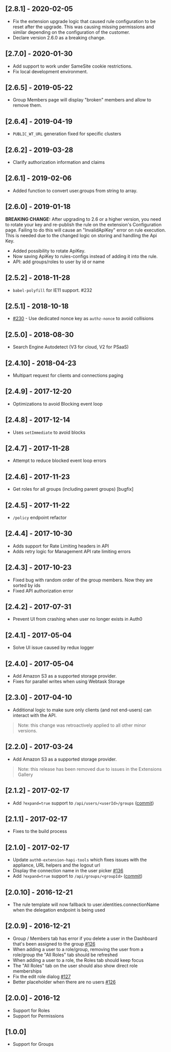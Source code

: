 ## [2.8.1] - 2020-02-05

- Fix the extension upgrade logic that caused rule configuration to be reset after the upgrade. This was causing missing permissions and similar depending on the configuration of the customer.
- Declare version 2.6.0 as a breaking change.

## [2.7.0] - 2020-01-30

- Add support to work under SameSite cookie restrictions.
- Fix local development environment.

## [2.6.5] - 2019-05-22

- Group Members page will display "broken" members and allow to remove them.

## [2.6.4] - 2019-04-19

- `PUBLIC_WT_URL` generation fixed for specific clusters


## [2.6.2] - 2019-03-28

- Clarify authorization information and claims

## [2.6.1] - 2019-02-06

- Added function to convert user.groups from string to array.

## [2.6.0] - 2019-01-18

**BREAKING CHANGE:** After upgrading to 2.6 or a higher version, you need to rotate your key and re-publish the rule on
the extension's Configuration page. Failing to do this will cause an "InvalidApiKey" error on rule execution. This is
needed due to the changed logic on storing and handling the Api Key.

- Added possibility to rotate ApiKey.
- Now saving ApiKey to rules-configs instead of adding it into the rule.
- API: add groups/roles to user by id or name

## [2.5.2] - 2018-11-28

- `babel-polyfill` for IE11 support. #232

## [2.5.1] - 2018-10-18

- [#230](https://github.com/auth0/auth0-authorization-extension/pull/230) - Use dedicated nonce key as `authz-nonce` to avoid collisions

## [2.5.0] - 2018-08-30

- Search Engine Autodetect (V3 for cloud, V2 for PSaaS)

## [2.4.10] - 2018-04-23

- Multipart request for clients and connections paging

## [2.4.9] - 2017-12-20

- Optimizations to avoid Blocking event loop

## [2.4.8] - 2017-12-14
- Uses `setImmediate` to avoid blocks

## [2.4.7] - 2017-11-28

- Attempt to reduce blocked event loop errors

## [2.4.6] - 2017-11-23

- Get roles for all groups (including parent groups) [bugfix]

## [2.4.5] - 2017-11-22

- `/policy` endpoint refactor

## [2.4.4] - 2017-10-30

- Adds support for Rate Limiting headers in API
- Adds retry logic for Management API rate limiting errors

## [2.4.3] - 2017-10-23

- Fixed bug with random order of the group members. Now they are sorted by ids
- Fixed API authorization error

## [2.4.2] - 2017-07-31

- Prevent UI from crashing when user no longer exists in Auth0

## [2.4.1] - 2017-05-04

- Solve UI issue caused by redux logger

## [2.4.0] - 2017-05-04

- Add Amazon S3 as a supported storage provider.
- Fixes for parallel writes when using Webtask Storage

## [2.3.0] - 2017-04-10

- Additional logic to make sure only clients (and not end-users) can interact with the API.

> Note: this change was retroactively applied to all other minor versions.

## [2.2.0] - 2017-03-24

- Add Amazon S3 as a supported storage provider.

> Note: this release has been removed due to issues in the Extensions Gallery

## [2.1.2] - 2017-02-17

- Add `?expand=true` support to `/api/users/<userId>/groups` ([commit](https://github.com/auth0/auth0-authorization-extension/commit/8d4771dcb42317b9d314592b1f573e6951a84274))

## [2.1.1] - 2017-02-17

- Fixes to the build process

## [2.1.0] - 2017-02-17

- Update `auth0-extension-hapi-tools` which fixes issues with the appliance, URL helpers and the logout url
- Display the connection name in the user picker [#136](https://github.com/auth0/auth0-authorization-extension/pull/136)
- Add `?expand=true` support to `/api/groups/<groupId>` ([commit](https://github.com/auth0/auth0-authorization-extension/commit/87463b12ad7529cdca7a65538b0951eb1c5b52e8))

## [2.0.10] - 2016-12-21

- The rule template will now fallback to user.identities.connectionName when the delegation endpoint is being used

## [2.0.9] - 2016-12-21

- Group / Members tab has error if you delete a user in the Dashboard that's been assigned to the group [#126](https://github.com/auth0/auth0-authorization-extension/issues/123)
- When adding a user to a role/group, removing the user from a role/group the "All Roles" tab should be refreshed
- When adding a user to a role, the Roles tab should keep focus
- The "All Roles" tab on the user should also show direct role memberships
- Fix the edit role dialog [#127](https://github.com/auth0/auth0-authorization-extension/pull/127)
- Better placeholder when there are no users [#126](https://github.com/auth0/auth0-authorization-extension/issues/126)

## [2.0.0] - 2016-12

- Support for Roles
- Support for Permissions

## [1.0.0]

- Support for Groups
